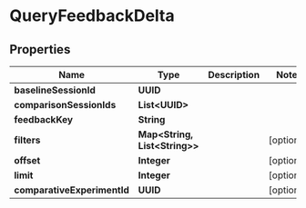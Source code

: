 

# QueryFeedbackDelta


## Properties

| Name | Type | Description | Notes |
|------------ | ------------- | ------------- | -------------|
|**baselineSessionId** | **UUID** |  |  |
|**comparisonSessionIds** | **List&lt;UUID&gt;** |  |  |
|**feedbackKey** | **String** |  |  |
|**filters** | **Map&lt;String, List&lt;String&gt;&gt;** |  |  [optional] |
|**offset** | **Integer** |  |  [optional] |
|**limit** | **Integer** |  |  [optional] |
|**comparativeExperimentId** | **UUID** |  |  [optional] |



